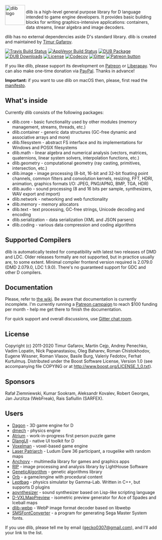 <img align="left" alt="dlib logo" src="https://github.com/gecko0307/dlib/raw/master/logo/dlib-logo.png" height="66" />

dlib is a high-level general purpose library for D language intended to game engine developers. It provides basic building blocks for writing graphics-intensive applications: containers, data streams, linear algebra and image decoders. 

dlib has no external dependencies aside D's standard library. dlib is created and maintained by [Timur Gafarov](https://github.com/gecko0307).

[![Travis Build Status](https://travis-ci.org/gecko0307/dlib.svg?branch=master)](https://travis-ci.org/gecko0307/dlib)
[![AppVeyor Build Status](https://ci.appveyor.com/api/projects/status/90mrqd6hq7i2twap?svg=true)](https://ci.appveyor.com/project/gecko0307/dlib)
[![DUB Package](https://img.shields.io/dub/v/dlib.svg)](https://code.dlang.org/packages/dlib)
[![DUB Downloads](https://img.shields.io/dub/dm/dlib.svg)](https://code.dlang.org/packages/dlib)
[![License](http://img.shields.io/badge/license-boost-blue.svg)](http://www.boost.org/LICENSE_1_0.txt)
[![Codecov](https://codecov.io/gh/gecko0307/dlib/branch/master/graph/badge.svg)](https://codecov.io/gh/gecko0307/dlib)
[![Gitter](https://badges.gitter.im/Join%20Chat.svg)](https://gitter.im/gecko0307/dlib?utm_source=badge&utm_medium=badge&utm_campaign=pr-badge&utm_content=badge)
[![Patreon button](https://img.shields.io/badge/patreon-donate-yellow.svg)](http://patreon.com/gecko0307 "Become a Patron!")

If you like dlib, please support its development on [Patreon](https://www.patreon.com/gecko0307) or [Liberapay](https://liberapay.com/gecko0307). You can also make one-time donation via [PayPal](https://www.paypal.me/tgafarov). Thanks in advance!

**Important:** if you want to use dlib on macOS then, please, first read the [manifesto](https://github.com/gecko0307/dlib/wiki/Why-doesn't-dlib-support-macOS).

What's inside
-------------
Currently dlib consists of the following packages:
* dlib.core - basic functionality used by other modules (memory management, streams, threads, etc.)
* dlib.container - generic data structures (GC-free dynamic and associative arrays and more)
* dlib.filesystem - abstract FS interface and its implementations for Windows and POSIX filesystems
* dlib.math - linear algebra and numerical analysis (vectors, matrices, quaternions, linear system solvers, interpolation functions, etc.)
* dlib.geometry - computational geometry (ray casting, primitives, intersection, etc.)
* dlib.image - image processing (8-bit, 16-bit and 32-bit floating point channels, common filters and convolution kernels, resizing, FFT, HDRI, animation, graphics formats I/O: JPEG, PNG/APNG, BMP, TGA, HDR)
* dlib.audio - sound processing (8 and 16 bits per sample, synthesizers, WAV export and import)
* dlib.network - networking and web functionality
* dlib.memory - memory allocators
* dlib.text - text processing, GC-free strings, Unicode decoding and encoding
* dlib.serialization - data serialization (XML and JSON parsers)
* dlib.coding - various data compression and coding algorithms

Supported Compilers
-------------------
dlib is automatically tested for compatibility with latest two releases of DMD and LDC. Older releases formally are not supported, but in practice usually are, to some extent. Minimal compiler frontend version required is 2.079.0 (DMD 2.079.0, LDC 1.9.0). There's no guaranteed support for GDC and other D compilers.

Documentation
-------------
Please, refer to [the wiki](https://github.com/gecko0307/dlib/wiki). Be aware that documentation is currently incomplete. I'm currently running a [Patreon campaign](https://www.patreon.com/gecko0307) to reach $100 funding per month - help me get there to finish the documentation.

For quick support and overall discussions, use [Gitter chat room](https://gitter.im/gecko0307/dlib).

License
-------
Copyright (c) 2011-2020 Timur Gafarov, Martin Cejp, Andrey Penechko, Vadim Lopatin, Nick Papanastasiou, Oleg Baharev, Roman Chistokhodov, Eugene Wissner, Roman Vlasov, Basile Burg, Valeriy Fedotov, Ferhat Kurtulmuş. Distributed under the Boost Software License, Version 1.0 (see accompanying file COPYING or at http://www.boost.org/LICENSE_1_0.txt).

Sponsors
--------
Rafał Ziemniewski, Kumar Sookram, Aleksandr Kovalev, Robert Georges, Jan Jurzitza (WebFreak), Rais Safiullin (SARFEX).

Users
-----
* [Dagon](https://github.com/gecko0307/dagon) - 3D game engine for D
* [dmech](https://github.com/gecko0307/dmech) - physics engine
* [Atrium](https://github.com/gecko0307/atrium) - work-in-progress first person puzzle game
* [DlangUI](https://github.com/buggins/dlangui) - native UI toolkit for D
* [Voxelman](https://github.com/MrSmith33/voxelman) - voxel-based game engine
* [Laser Patriarch](http://ludumdare.com/compo/ludum-dare-36/?action=preview&uid=14310) - Ludum Dare 36 participant, a rougelike with random maps
* [Anchovy](https://github.com/MrSmith33/anchovy) - multimedia library for games and graphics apps
* [RIP](https://github.com/LightHouseSoftware/rip) - image processing and analysis library by LightHouse Software
* [GeneticAlgorithm](https://github.com/Hnatekmar/GeneticAlgorithm) - genetic algorithms library
* [Orb](https://github.com/claudemr/orb) - a game/engine with procedural content
* [Leptbag](https://github.com/thotgamma/LeptbagCpp) - physics simulator by Gamma-Lab. Written in C++, but supports D plugins
* [aoynthesizer](https://github.com/AODQ/aoynthesizer) - sound synthesizer based on Lisp-like scripting language
* [D-VXLMapPreview](https://github.com/rakiru/D-VXLMapPreview) - isometric preview generator for Ace of Spades and Iceball maps
* [dlib-webp](https://github.com/georgy7/dlib-webp) - WebP image format decoder based on libwebp
* [SMSFontConverter](https://github.com/Doom2fan/SMSFontConverter) - a program for generating Sega Master System fonts.

If you use dlib, please tell me by email (gecko0307@gmail.com), and I'll add your link to the list.
